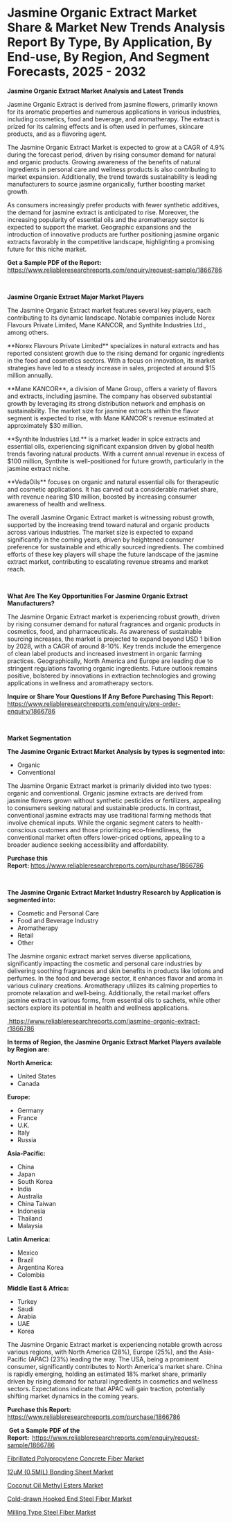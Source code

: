 <p><h1>Jasmine Organic Extract Market Share & Market New Trends Analysis Report By Type, By Application, By End-use, By Region, And Segment Forecasts, 2025 - 2032</h1></p><p><strong>Jasmine Organic Extract Market Analysis and Latest Trends</strong></p>
<p><p>Jasmine Organic Extract is derived from jasmine flowers, primarily known for its aromatic properties and numerous applications in various industries, including cosmetics, food and beverage, and aromatherapy. The extract is prized for its calming effects and is often used in perfumes, skincare products, and as a flavoring agent. </p><p>The Jasmine Organic Extract Market is expected to grow at a CAGR of 4.9% during the forecast period, driven by rising consumer demand for natural and organic products. Growing awareness of the benefits of natural ingredients in personal care and wellness products is also contributing to market expansion. Additionally, the trend towards sustainability is leading manufacturers to source jasmine organically, further boosting market growth. </p><p>As consumers increasingly prefer products with fewer synthetic additives, the demand for jasmine extract is anticipated to rise. Moreover, the increasing popularity of essential oils and the aromatherapy sector is expected to support the market. Geographic expansions and the introduction of innovative products are further positioning jasmine organic extracts favorably in the competitive landscape, highlighting a promising future for this niche market.</p></p>
<p><strong>Get a Sample PDF of the Report:&nbsp;</strong> <a href="https://www.reliableresearchreports.com/enquiry/request-sample/1866786?utm_campaign=40&utm_medium=2&utm_source=Github&utm_content=ia&utm_term=04022025&utm_id=jasmine-organic-extract">https://www.reliableresearchreports.com/enquiry/request-sample/1866786</a></p>
<p>&nbsp;</p>
<p><strong>Jasmine Organic Extract Major Market Players</strong></p>
<p><p>The Jasmine Organic Extract market features several key players, each contributing to its dynamic landscape. Notable companies include Norex Flavours Private Limited, Mane KANCOR, and Synthite Industries Ltd., among others. </p><p>**Norex Flavours Private Limited** specializes in natural extracts and has reported consistent growth due to the rising demand for organic ingredients in the food and cosmetics sectors. With a focus on innovation, its market strategies have led to a steady increase in sales, projected at around $15 million annually.</p><p>**Mane KANCOR**, a division of Mane Group, offers a variety of flavors and extracts, including jasmine. The company has observed substantial growth by leveraging its strong distribution network and emphasis on sustainability. The market size for jasmine extracts within the flavor segment is expected to rise, with Mane KANCOR's revenue estimated at approximately $30 million.</p><p>**Synthite Industries Ltd.** is a market leader in spice extracts and essential oils, experiencing significant expansion driven by global health trends favoring natural products. With a current annual revenue in excess of $100 million, Synthite is well-positioned for future growth, particularly in the jasmine extract niche.</p><p>**VedaOils** focuses on organic and natural essential oils for therapeutic and cosmetic applications. It has carved out a considerable market share, with revenue nearing $10 million, boosted by increasing consumer awareness of health and wellness.</p><p>The overall Jasmine Organic Extract market is witnessing robust growth, supported by the increasing trend toward natural and organic products across various industries. The market size is expected to expand significantly in the coming years, driven by heightened consumer preference for sustainable and ethically sourced ingredients. The combined efforts of these key players will shape the future landscape of the jasmine extract market, contributing to escalating revenue streams and market reach.</p></p>
<p>&nbsp;</p>
<p><strong>What Are The Key Opportunities For Jasmine Organic Extract Manufacturers?</strong></p>
<p><p>The Jasmine Organic Extract market is experiencing robust growth, driven by rising consumer demand for natural fragrances and organic products in cosmetics, food, and pharmaceuticals. As awareness of sustainable sourcing increases, the market is projected to expand beyond USD 1 billion by 2028, with a CAGR of around 8-10%. Key trends include the emergence of clean label products and increased investment in organic farming practices. Geographically, North America and Europe are leading due to stringent regulations favoring organic ingredients. Future outlook remains positive, bolstered by innovations in extraction technologies and growing applications in wellness and aromatherapy sectors.</p></p>
<p><strong>Inquire or Share Your Questions If Any Before Purchasing This Report:</strong> <a href="https://www.reliableresearchreports.com/enquiry/pre-order-enquiry/1866786?utm_campaign=40&utm_medium=2&utm_source=Github&utm_content=ia&utm_term=04022025&utm_id=jasmine-organic-extract">https://www.reliableresearchreports.com/enquiry/pre-order-enquiry/1866786</a></p>
<p>&nbsp;</p>
<p><strong>Market Segmentation</strong></p>
<p><strong>The Jasmine Organic Extract Market Analysis by types is segmented into:</strong></p>
<p><ul><li>Organic</li><li>Conventional</li></ul></p>
<p><p>The Jasmine Organic Extract market is primarily divided into two types: organic and conventional. Organic jasmine extracts are derived from jasmine flowers grown without synthetic pesticides or fertilizers, appealing to consumers seeking natural and sustainable products. In contrast, conventional jasmine extracts may use traditional farming methods that involve chemical inputs. While the organic segment caters to health-conscious customers and those prioritizing eco-friendliness, the conventional market often offers lower-priced options, appealing to a broader audience seeking accessibility and affordability.</p></p>
<p><strong>Purchase this Report:&nbsp;</strong><a href="https://www.reliableresearchreports.com/purchase/1866786?utm_campaign=40&utm_medium=2&utm_source=Github&utm_content=ia&utm_term=04022025&utm_id=jasmine-organic-extract">https://www.reliableresearchreports.com/purchase/1866786</a></p>
<p>&nbsp;</p>
<p><strong>The Jasmine Organic Extract Market Industry Research by Application is segmented into:</strong></p>
<p><ul><li>Cosmetic and Personal Care</li><li>Food and Beverage Industry</li><li>Aromatherapy</li><li>Retail</li><li>Other</li></ul></p>
<p><p>The Jasmine organic extract market serves diverse applications, significantly impacting the cosmetic and personal care industries by delivering soothing fragrances and skin benefits in products like lotions and perfumes. In the food and beverage sector, it enhances flavor and aroma in various culinary creations. Aromatherapy utilizes its calming properties to promote relaxation and well-being. Additionally, the retail market offers jasmine extract in various forms, from essential oils to sachets, while other sectors explore its potential in health and wellness applications.</p></p>
<p><a href="https://www.reliableresearchreports.com/jasmine-organic-extract-r1866786?utm_campaign=40&utm_medium=2&utm_source=Github&utm_content=ia&utm_term=04022025&utm_id=jasmine-organic-extract">&nbsp;https://www.reliableresearchreports.com/jasmine-organic-extract-r1866786</a></p>
<p><strong>In terms of Region, the Jasmine Organic Extract Market Players available by Region are:</strong></p>
<p>
    <p> <strong> North America: </strong>
        <ul>
            <li>United States</li>
            <li>Canada</li>
        </ul>
        </p> 
    <p> <strong> Europe: </strong>
        <ul>
            <li>Germany</li>
            <li>France</li>
            <li>U.K.</li>
            <li>Italy</li>
            <li>Russia</li>
        </ul>
        </p> 
    <p> <strong> Asia-Pacific: </strong>
        <ul>
            <li>China</li>
            <li>Japan</li>
            <li>South Korea</li>
            <li>India</li>
            <li>Australia</li>
            <li>China Taiwan</li>
            <li>Indonesia</li>
            <li>Thailand</li>
            <li>Malaysia</li>
        </ul>
        </p> 
    <p> <strong> Latin America: </strong>
        <ul>
            <li>Mexico</li>
            <li>Brazil</li>
            <li>Argentina Korea</li>
            <li>Colombia</li>
        </ul>
        </p> 
    <p> <strong> Middle East & Africa: </strong>
        <ul>
            <li>Turkey</li>
            <li>Saudi</li>
            <li>Arabia</li>
            <li>UAE</li>
            <li>Korea</li>
        </ul>
    </p>
    </p>
<p><p>The Jasmine Organic Extract market is experiencing notable growth across various regions, with North America (28%), Europe (25%), and the Asia-Pacific (APAC) (23%) leading the way. The USA, being a prominent consumer, significantly contributes to North America's market share. China is rapidly emerging, holding an estimated 18% market share, primarily driven by rising demand for natural ingredients in cosmetics and wellness sectors. Expectations indicate that APAC will gain traction, potentially shifting market dynamics in the coming years.</p></p>
<p><strong>Purchase this Report: </strong><a href="https://www.reliableresearchreports.com/purchase/1866786?utm_campaign=40&utm_medium=2&utm_source=Github&utm_content=ia&utm_term=04022025&utm_id=jasmine-organic-extract">https://www.reliableresearchreports.com/purchase/1866786</a></p>
<p>&nbsp;<strong>Get a Sample PDF of the Report:&nbsp;&nbsp;</strong><a href="https://www.reliableresearchreports.com/enquiry/request-sample/1866786?utm_campaign=40&utm_medium=2&utm_source=Github&utm_content=ia&utm_term=04022025&utm_id=jasmine-organic-extract">https://www.reliableresearchreports.com/enquiry/request-sample/1866786</a></p>
<p><strong></strong></p>
<p><p><a href="https://github.com/penglatilles/Market-Research-Report-List-1/blob/main/fibrillated-polypropylene-concrete-fiber-market.md?utm_campaign=40&utm_medium=2&utm_source=Github&utm_content=ia&utm_term=04022025&utm_id=jasmine-organic-extract">Fibrillated Polypropylene Concrete Fiber Market</a></p><p><a href="https://github.com/zurubting/Market-Research-Report-List-1/blob/main/12m-05mil-bonding-sheet-market.md?utm_campaign=40&utm_medium=2&utm_source=Github&utm_content=ia&utm_term=04022025&utm_id=jasmine-organic-extract">12µM (0.5MIL) Bonding Sheet Market</a></p><p><a href="https://github.com/lalolatiot/Market-Research-Report-List-1/blob/main/coconut-oil-methyl-esters-market.md?utm_campaign=40&utm_medium=2&utm_source=Github&utm_content=ia&utm_term=04022025&utm_id=jasmine-organic-extract">Coconut Oil Methyl Esters Market</a></p><p><a href="https://github.com/saaindosya/Market-Research-Report-List-1/blob/main/cold-drawn-hooked-end-steel-fiber-market.md?utm_campaign=40&utm_medium=2&utm_source=Github&utm_content=ia&utm_term=04022025&utm_id=jasmine-organic-extract">Cold-drawn Hooked End Steel Fiber Market</a></p><p><a href="https://github.com/ternainglin/Market-Research-Report-List-1/blob/main/milling-type-steel-fiber-market.md?utm_campaign=40&utm_medium=2&utm_source=Github&utm_content=ia&utm_term=04022025&utm_id=jasmine-organic-extract">Milling Type Steel Fiber Market</a></p></p>